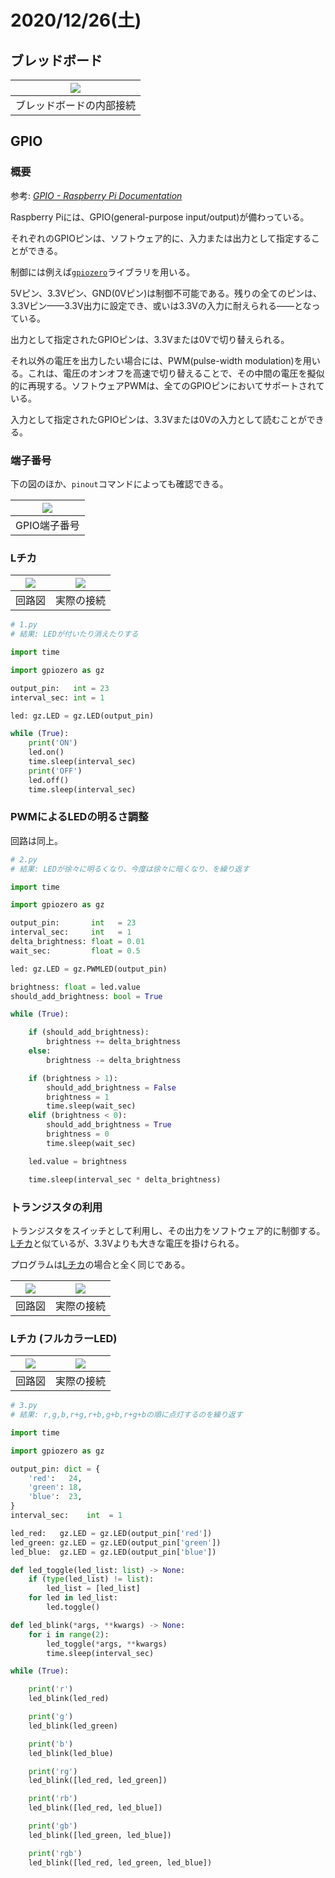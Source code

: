# 2020/12/26(土)

## ブレッドボード

| ![](https://denshi-kousaku.nazotoki-k.com/image/kiso/eic-801/eic-801.gif) |
|:-:|
| ブレッドボードの内部接続 |

## GPIO

### 概要

参考: [*GPIO - Raspberry Pi Documentation*](https://www.raspberrypi.org/documentation/usage/gpio/)

Raspberry Piには、GPIO(general-purpose input/output)が備わっている。

それぞれのGPIOピンは、ソフトウェア的に、入力または出力として指定することができる。

制御には例えば[`gpiozero`](https://gpiozero.readthedocs.io/en/stable/)ライブラリを用いる。

5Vピン、3.3Vピン、GND(0Vピン)は制御不可能である。残りの全てのピンは、3.3Vピン——3.3V出力に設定でき、或いは3.3Vの入力に耐えられる——となっている。

出力として指定されたGPIOピンは、3.3Vまたは0Vで切り替えられる。

それ以外の電圧を出力したい場合には、PWM(pulse-width modulation)を用いる。これは、電圧のオンオフを高速で切り替えることで、その中間の電圧を擬似的に再現する。ソフトウェアPWMは、全てのGPIOピンにおいてサポートされている。

入力として指定されたGPIOピンは、3.3Vまたは0Vの入力として読むことができる。

### 端子番号

下の図のほか、`pinout`コマンドによっても確認できる。

| ![](https://www.raspberrypi.org/documentation/usage/gpio/images/GPIO-Pinout-Diagram-2.png) |
|:-:|
| GPIO端子番号 |

<a id='led_switching'></a>
### Lチカ

| ![](./assets/1.jpg) | ![](./assets/2.jpg) |
|:-:|:-:|
| 回路図 | 実際の接続 |

```python
# 1.py
# 結果: LEDが付いたり消えたりする

import time

import gpiozero as gz

output_pin:   int = 23
interval_sec: int = 1

led: gz.LED = gz.LED(output_pin)

while (True):
    print('ON')
    led.on()
    time.sleep(interval_sec)
    print('OFF')
    led.off()
    time.sleep(interval_sec)
```

### PWMによるLEDの明るさ調整

回路は同上。

```python
# 2.py
# 結果: LEDが徐々に明るくなり、今度は徐々に暗くなり、を繰り返す

import time

import gpiozero as gz

output_pin:       int   = 23
interval_sec:     int   = 1
delta_brightness: float = 0.01
wait_sec:         float = 0.5

led: gz.LED = gz.PWMLED(output_pin)

brightness: float = led.value
should_add_brightness: bool = True

while (True):

    if (should_add_brightness):
        brightness += delta_brightness
    else:
        brightness -= delta_brightness

    if (brightness > 1):
        should_add_brightness = False
        brightness = 1
        time.sleep(wait_sec)
    elif (brightness < 0):
        should_add_brightness = True
        brightness = 0
        time.sleep(wait_sec)

    led.value = brightness

    time.sleep(interval_sec * delta_brightness)
```

### トランジスタの利用

トランジスタをスイッチとして利用し、その出力をソフトウェア的に制御する。[Lチカ](#led_switching)と似ているが、3.3Vよりも大きな電圧を掛けられる。

プログラムは[Lチカ](#led_switching)の場合と全く同じである。

| ![](./assets/3.jpg) | ![](./assets/4.jpg) |
|:-:|:-:|
| 回路図 | 実際の接続 |

### Lチカ (フルカラーLED)

| ![](./assets/5.jpg) | ![](./assets/6.jpg) |
|:-:|:-:|
| 回路図 | 実際の接続 |

```python
# 3.py
# 結果: r,g,b,r+g,r+b,g+b,r+g+bの順に点灯するのを繰り返す

import time

import gpiozero as gz

output_pin: dict = {
    'red':   24,
    'green': 18,
    'blue':  23,
}
interval_sec:    int  = 1

led_red:   gz.LED = gz.LED(output_pin['red'])
led_green: gz.LED = gz.LED(output_pin['green'])
led_blue:  gz.LED = gz.LED(output_pin['blue'])

def led_toggle(led_list: list) -> None:
    if (type(led_list) != list):
        led_list = [led_list]
    for led in led_list:
        led.toggle()

def led_blink(*args, **kwargs) -> None:
    for i in range(2):
        led_toggle(*args, **kwargs)
        time.sleep(interval_sec)

while (True):

    print('r')
    led_blink(led_red)

    print('g')
    led_blink(led_green)

    print('b')
    led_blink(led_blue)

    print('rg')
    led_blink([led_red, led_green])

    print('rb')
    led_blink([led_red, led_blue])

    print('gb')
    led_blink([led_green, led_blue])

    print('rgb')
    led_blink([led_red, led_green, led_blue])
```

